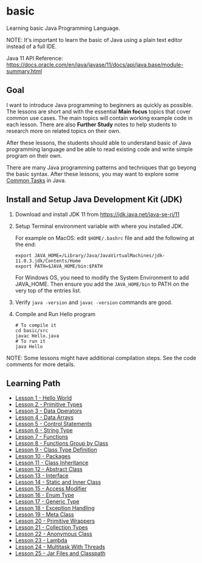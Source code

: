 # basic

Learning basic Java Programming Language.

NOTE: It's important to learn the basic of Java using a plain text editor instead of a full IDE.

Java 11 API Reference: https://docs.oracle.com/en/java/javase/11/docs/api/java.base/module-summary.html

## Goal

I want to introduce Java programming to beginners as quickly as possible. The lessons are short and with
the essential **Main focus** topics that cover common use cases. The main topics will contain working
example code in each lesson. There are also **Further Study** notes to help students to research more
on related topics on their own.

After these lessons, the students should able to understand basic of Java programming language and be
able to read existing code and write simple program on their own.

There are many Java programming patterns and techniques that go beyong the basic syntax. After
these lessons, you may want to explore some [Common Tasks](../commontasks) in Java.

## Install and Setup Java Development Kit (JDK)

1. Download and install JDK 11 from https://jdk.java.net/java-se-ri/11

2. Setup Terminal environment variable with where you installed JDK.
   
   	For example on MacOS: edit `$HOME/.bashrc` file and add the following at the end:

   	```
	export JAVA_HOME=/Library/Java/JavaVirtualMachines/jdk-11.0.3.jdk/Contents/Home
	export PATH=$JAVA_HOME/bin:$PATH
	```

	For Windows OS, you need to modify the System Environment to add JAVA_HOME. Then ensure you add
	the `JAVA_HOME/bin` to PATH on the very top of the entries list.

3. Verify `java -version` and `javac -version` commands are good.

4. Compile and Run Hello program

	```
	# To compile it
	cd basic/src
	javac Hello.java
	# To run it
	java Hello
	```

NOTE: Some lessons might have additional compilation steps. See the code comments for more details.

## Learning Path

* [Lesson 1 - Hello World](src/main/java/Hello.java)
* [Lesson 2 - Primitive Types](src/main/java/PrimitiveTypes.java)
* [Lesson 3 - Data Operators](src/main/java/DataOperators.java)
* [Lesson 4 - Data Arrays](src/main/java/DataArrays.java)
* [Lesson 5 - Control Statements](src/main/java/ControlStatements.java)
* [Lesson 6 - String Type](src/main/java/StringType.java)
* [Lesson 7 - Functions](src/main/java/Functions.java)
* [Lesson 8 - Functions Group by Class](src/main/java/FunctionsGroupByClass.java)
* [Lesson 9 - Class Type Definition](src/main/java/ClassTypeDefinition.java)
* [Lesson 10 - Packages](src/main/java/Packages.java)
* [Lesson 11 - Class Inheritance](src/main/java/ClassInheritance.java)
* [Lesson 12 - Abstract Class](src/main/java/AbstractClass.java)
* [Lesson 13 - Interface](src/main/java/Interface.java)
* [Lesson 14 - Static and Inner Class](src/main/java/StaticInnerClass.java)
* [Lesson 15 - Access Modifier](src/main/java/AccessModifier.java)
* [Lesson 16 - Enum Type](src/main/java/EnumType.java)
* [Lesson 17 - Generic Type](src/main/java/GenericType.java)
* [Lesson 18 - Exception Handling](src/main/java/ExceptionHandling.java)
* [Lesson 19 - Meta Class](src/main/java/MetaClass.java)
* [Lesson 20 - Primitive Wrappers](src/main/java/PrimitiveWrappers.java)
* [Lesson 21 - Collection Types](src/main/java/CollectionTypes.java)
* [Lesson 22 - Anonymous Class](src/main/java/AnonymousClass.java)
* [Lesson 23 - Lambda](src/main/java/Lambda.java)
* [Lesson 24 - Multitask With Threads](src/main/java/MultitaskWithThreads.java)
* [Lesson 25 - Jar Files and Classpath](src/main/java/JarFilesClasspath.java)
